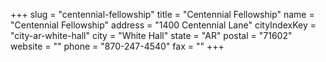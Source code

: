 +++
slug = "centennial-fellowship"
title = "Centennial Fellowship"
name = "Centennial Fellowship"
address = "1400 Centennial Lane"
cityIndexKey = "city-ar-white-hall"
city = "White Hall"
state = "AR"
postal = "71602"
website = ""
phone = "870-247-4540"
fax = ""
+++
